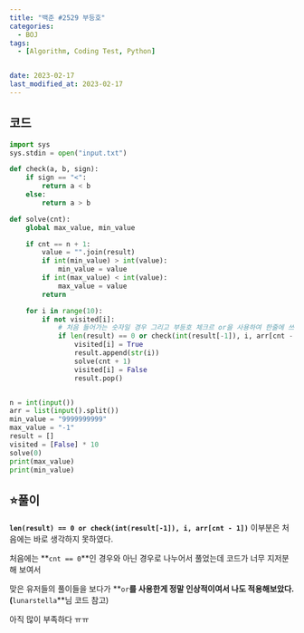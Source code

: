 ```yaml
---
title: "백준 #2529 부등호"
categories:
  - BOJ
tags:
  - [Algorithm, Coding Test, Python]


date: 2023-02-17
last_modified_at: 2023-02-17
---
```


## 코드

```python
import sys
sys.stdin = open("input.txt")

def check(a, b, sign):
    if sign == "<":
        return a < b
    else:
        return a > b

def solve(cnt):
    global max_value, min_value

    if cnt == n + 1:
        value = "".join(result)
        if int(min_value) > int(value):
            min_value = value
        if int(max_value) < int(value):
            max_value = value
        return

    for i in range(10):
        if not visited[i]:
            # 처음 들어가는 숫자일 경우 그리고 부등호 체크르 or을 사용하여 한줄에 쓰기
            if len(result) == 0 or check(int(result[-1]), i, arr[cnt - 1]):
                visited[i] = True
                result.append(str(i))
                solve(cnt + 1)
                visited[i] = False
                result.pop()


n = int(input())
arr = list(input().split())
min_value = "9999999999"
max_value = "-1"
result = []
visited = [False] * 10
solve(0)
print(max_value)
print(min_value)
```



## :star:풀이

**`len(result) == 0 or check(int(result[-1]), i, arr[cnt - 1])`** 이부분은 처음에는 바로 생각하지 못하였다.

처음에는 **`cnt == 0`**인 경우와 아닌 경우로 나누어서 풀었는데 코드가 너무 지저분해 보여서

맞은 유저들의 풀이들을 보다가 **`or`**를 사용한게 정말 인상적이여서 나도 적용해보았다. (**`lunarstella`**님 코드 참고)

아직 많이 부족하다 ㅠㅠ